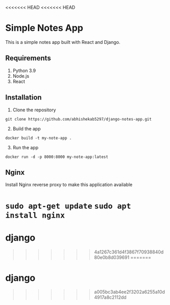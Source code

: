 <<<<<<< HEAD
<<<<<<< HEAD
# Simple Notes App
This is a simple notes app built with React and Django.

## Requirements
1. Python 3.9
2. Node.js
3. React

## Installation
1. Clone the repository
```
git clone https://github.com/abhishekab5297/django-notes-app.git
```

2. Build the app
```
docker build -t my-note-app .
```

3. Run the app
```
docker run -d -p 8000:8000 my-note-app:latest
```

## Nginx

Install Nginx reverse proxy to make this application available

`sudo apt-get update`
`sudo apt install nginx`
=======
# django
>>>>>>> 4a1267c361d4f3867f70938840d80e0b8d039691
=======
# django
>>>>>>> a005bc3ab4ee2f3202a6255a10d4917a8c2112dd
